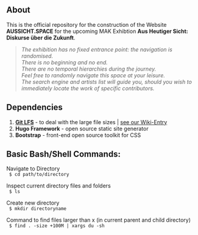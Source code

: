 ## About

This is the official repository for the construction of the Website **AUSSICHT.SPACE** for the upcoming MAK Exhibtion **Aus Heutiger Sicht: Diskurse über die Zukunft**.

> *The exhibition has no fixed entrance point: the navigation is randomised. <br>
> There is no beginning and no end. <br>
> There are no temporal hierarchies during the journey. <br>
> Feel free to randomly navigate this space at your leisure. <br>
> The search engine and artists list will guide you, should you wish to immediately locate the work of specific contributors.*

## Dependencies
1. **[Git LFS](https://github.com/clyptomania/cog-des-mainrepo/wiki/Using-Git-LFS)** - to deal with the large file sizes | [see our Wiki-Entry](https://github.com/clyptomania/cog-des-mainrepo/wiki/Using-Git-LFS)
2. **Hugo Framework** - open source static site generator
3. **Bootstrap** - front-end open source toolkit for CSS

## Basic Bash/Shell Commands:
<p> Navigate to Directory <br> <code> $ cd path/to/directory </code> </p>

<p> Inspect current directory files and folders <br> <code> $ ls </code> </p>

<p> Create new directory <br> <code> $ mkdir directoryname </code> </p>

<p> Command to find files larger than x (in current parent and child directory) <br> <code> $ find . -size +100M | xargs du -sh </code> </p>
